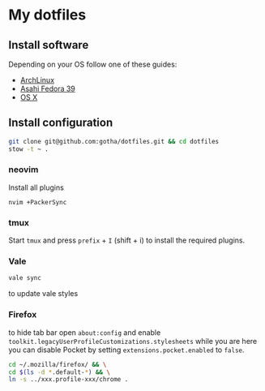 # My dotfiles

## Install software

Depending on your OS follow one of these guides:
- [ArchLinux](./README-arch.md)
- [Asahi Fedora 39](./README-asahi.md)
- [OS X](./README-osx.md)


## Install configuration

```sh
git clone git@github.com:gotha/dotfiles.git && cd dotfiles
stow -t ~ .
```

### neovim

Install all plugins

```
nvim +PackerSync
```

### tmux

Start `tmux` and press `prefix` + `I` (shift + i) to install the required plugins.

### Vale

```sh
vale sync
```

to update vale styles

### Firefox

to hide tab bar open `about:config` and enable `toolkit.legacyUserProfileCustomizations.stylesheets`
while you are here you can disable Pocket by setting `extensions.pocket.enabled` to `false`.

```sh
cd ~/.mozilla/firefox/ && \
cd $(ls -d *.default-*) && \
ln -s ../xxx.profile-xxx/chrome .
```

